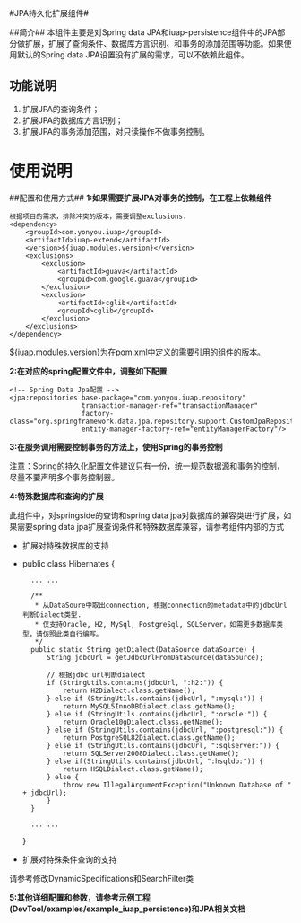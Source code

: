#JPA持久化扩展组件#

##简介##
本组件主要是对Spring data JPA和iuap-persistence组件中的JPA部分做扩展，扩展了查询条件、数据库方言识别、和事务的添加范围等功能。如果使用默认的Spring data JPA设置没有扩展的需求，可以不依赖此组件。

## 功能说明 ##
1.	扩展JPA的查询条件；
2.	扩展JPA的数据库方言识别；
3.	扩展JPA的事务添加范围，对只读操作不做事务控制。

# 使用说明 #

##配置和使用方式##
**1:如果需要扩展JPA对事务的控制，在工程上依赖组件**

    根据项目的需求，排除冲突的版本，需要调整exclusions.
    <dependency>
        <groupId>com.yonyou.iuap</groupId>
        <artifactId>iuap-extend</artifactId>
        <version>${iuap.modules.version}</version>
        <exclusions>
            <exclusion>
                <artifactId>guava</artifactId>
                <groupId>com.google.guava</groupId>
            </exclusion>
            <exclusion>
                <artifactId>cglib</artifactId>
                <groupId>cglib</groupId>
            </exclusion>
        </exclusions>
    </dependency>

${iuap.modules.version}为在pom.xml中定义的需要引用的组件的版本。

**2:在对应的spring配置文件中，调整如下配置**

    <!-- Spring Data Jpa配置 -->
    <jpa:repositories base-package="com.yonyou.iuap.repository"
                      transaction-manager-ref="transactionManager"
                      factory-class="org.springframework.data.jpa.repository.support.CustomJpaRepositoryFactoryBean"
                      entity-manager-factory-ref="entityManagerFactory"/>

	
**3:在服务调用需要控制事务的方法上，使用Spring的事务控制**

注意：Spring的持久化配置文件建议只有一份，统一规范数据源和事务的控制，尽量不要声明多个事务控制器。

**4:特殊数据库和查询的扩展**

此组件中，对springside的查询和spring data jpa对数据库的兼容类进行扩展，如果需要spring data jpa扩展查询条件和特殊数据库兼容，请参考组件内部的方式

- 扩展对特殊数据库的支持
- 
	public class Hibernates {
		
		... ...
	
		/**
		 * 从DataSoure中取出connection, 根据connection的metadata中的jdbcUrl判断Dialect类型.
		 * 仅支持Oracle, H2, MySql, PostgreSql, SQLServer，如需更多数据库类型，请仿照此类自行编写。
		 */
		public static String getDialect(DataSource dataSource) {
			String jdbcUrl = getJdbcUrlFromDataSource(dataSource);
	
			// 根据jdbc url判断dialect
			if (StringUtils.contains(jdbcUrl, ":h2:")) {
				return H2Dialect.class.getName();
			} else if (StringUtils.contains(jdbcUrl, ":mysql:")) {
				return MySQL5InnoDBDialect.class.getName();
			} else if (StringUtils.contains(jdbcUrl, ":oracle:")) {
				return Oracle10gDialect.class.getName();
			} else if (StringUtils.contains(jdbcUrl, ":postgresql:")) {
				return PostgreSQL82Dialect.class.getName();
			} else if (StringUtils.contains(jdbcUrl, ":sqlserver:")) {
				return SQLServer2008Dialect.class.getName();
			} else if(StringUtils.contains(jdbcUrl, ":hsqldb:")) {
				return HSQLDialect.class.getName();
			} else {
				throw new IllegalArgumentException("Unknown Database of " + jdbcUrl);
			}
		}
	
		... ...
	}

- 扩展对特殊条件查询的支持

请参考修改DynamicSpecifications和SearchFilter类

**5:其他详细配置和参数，请参考示例工程(DevTool/examples/example\_iuap\_persistence)和JPA相关文档**